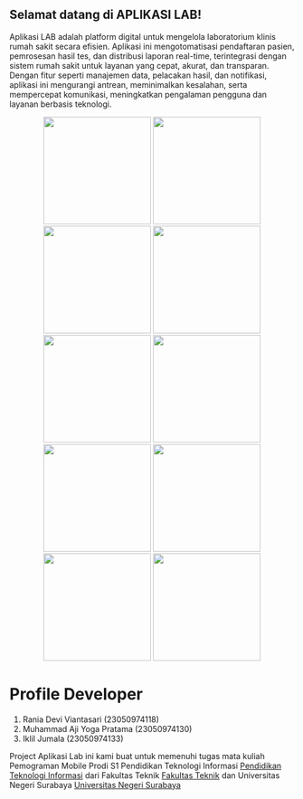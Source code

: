 ## Selamat datang di APLIKASI LAB!

Aplikasi LAB adalah platform digital untuk mengelola laboratorium klinis rumah sakit secara efisien. Aplikasi ini mengotomatisasi pendaftaran pasien, pemrosesan hasil tes, dan distribusi laporan real-time, terintegrasi dengan sistem rumah sakit untuk layanan yang cepat, akurat, dan transparan. Dengan fitur seperti manajemen data, pelacakan hasil, dan notifikasi, aplikasi ini mengurangi antrean, meminimalkan kesalahan, serta mempercepat komunikasi, meningkatkan pengalaman pengguna dan layanan berbasis teknologi.

<p align="center">
<img width="190" src="icubedfinder_design/image1.jpeg" />
<img width="190" src="icubedfinder_design/image2.jpeg" />
<img width="190" src="icubedfinder_design/image3.jpeg" />
<img width="190" src="icubedfinder_design/image4.jpeg" />
<img width="190" src="icubedfinder_design/image5.jpeg" />
 <img width="190" src="icubedfinder_design/image1.png" />
<img width="190" src="icubedfinder_design/image2.png" />
<img width="190" src="icubedfinder_design/image3.png" />
<img width="190" src="icubedfinder_design/image4.png" />
<img width="190" src="icubedfinder_design/image5.png" />
</p>

# Profile Developer
1. Rania Devi Viantasari (23050974118)
2. Muhammad Aji Yoga Pratama (23050974130)
3. Iklil Jumala (23050974133)

Project Aplikasi Lab ini kami buat untuk memenuhi tugas mata kuliah Pemograman Mobile Prodi S1 Pendidikan Teknologi Informasi [Pendidikan Teknologi Informasi](https://pendidikan-ti.ft.unesa.ac.id/) dari Fakultas Teknik [Fakultas Teknik](https://ft.unesa.ac.id/) dan Universitas Negeri Surabaya [Universitas Negeri Surabaya](https://unesa.ac.id/)
